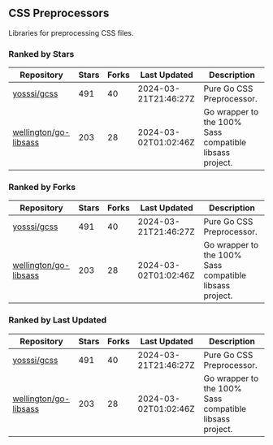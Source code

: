## CSS Preprocessors

Libraries for preprocessing CSS files.

### Ranked by Stars

| Repository | Stars | Forks | Last Updated | Description | 
|------------|-------|-------|--------------|-------------|
| [yosssi/gcss](https://github.com/yosssi/gcss) | 491 | 40 | 2024-03-21T21:46:27Z |  Pure Go CSS Preprocessor. |
| [wellington/go-libsass](https://github.com/wellington/go-libsass) | 203 | 28 | 2024-03-02T01:02:46Z |  Go wrapper to the 100% Sass compatible libsass project. |

### Ranked by Forks

| Repository | Stars | Forks | Last Updated | Description | 
|------------|-------|-------|--------------|-------------|
| [yosssi/gcss](https://github.com/yosssi/gcss) | 491 | 40 | 2024-03-21T21:46:27Z |  Pure Go CSS Preprocessor. |
| [wellington/go-libsass](https://github.com/wellington/go-libsass) | 203 | 28 | 2024-03-02T01:02:46Z |  Go wrapper to the 100% Sass compatible libsass project. |

### Ranked by Last Updated

| Repository | Stars | Forks | Last Updated | Description | 
|------------|-------|-------|--------------|-------------|
| [yosssi/gcss](https://github.com/yosssi/gcss) | 491 | 40 | 2024-03-21T21:46:27Z |  Pure Go CSS Preprocessor. |
| [wellington/go-libsass](https://github.com/wellington/go-libsass) | 203 | 28 | 2024-03-02T01:02:46Z |  Go wrapper to the 100% Sass compatible libsass project. |

